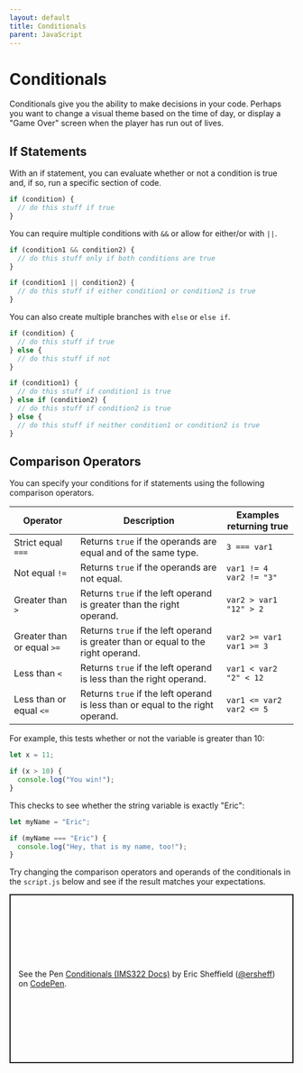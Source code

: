 ```yaml
---
layout: default
title: Conditionals
parent: JavaScript
---
```

# Conditionals
Conditionals give you the ability to make decisions in your code. Perhaps you want to change a visual theme based on the time of day, or display a "Game Over" screen when the player has run out of lives.

## If Statements
With an if statement, you can evaluate whether or not a condition is true and, if so, run a specific section of code.
```js
if (condition) {
  // do this stuff if true
}
```

You can require multiple conditions with `&&` or allow for either/or with `||`.
```js
if (condition1 && condition2) {
  // do this stuff only if both conditions are true
}

if (condition1 || condition2) {
  // do this stuff if either condition1 or condition2 is true
}
```

You can also create multiple branches with `else` or `else if`.
```js
if (condition) {
  // do this stuff if true
} else {
  // do this stuff if not
}

if (condition1) {
  // do this stuff if condition1 is true
} else if (condition2) {
  // do this stuff if condition2 is true
} else {
  // do this stuff if neither condition1 or condition2 is true
}
```

## Comparison Operators
You can specify your conditions for if statements using the following comparison operators.

|Operator|Description|Examples returning true|
|---|---|---|
|Strict equal `===` | Returns `true` if the operands are equal and of the same type. | `3 === var1` |
|Not equal `!=` | Returns `true` if the operands are not equal. |`var1 != 4   var2 != "3"` |
| Greater than `>` | Returns `true` if the left operand is greater than the right operand. |`var2 > var1   "12" > 2` |
| Greater than or equal `>=` | Returns `true` if the left operand is greater than or equal to the right operand. | `var2 >= var1   var1 >= 3` |
| Less than `<` | Returns `true` if the left operand is less than the right operand. |`var1 < var2   "2" < 12` |
| Less than or equal `<=` | Returns `true` if the left operand is less than or equal to the right operand. |`var1 <= var2   var2 <= 5` |

For example, this tests whether or not the variable is greater than 10:
```js
let x = 11;

if (x > 10) {
  console.log("You win!");
}
```

This checks to see whether the string variable is exactly "Eric":
```js
let myName = "Eric";

if (myName === "Eric") {
  console.log("Hey, that is my name, too!");
}
```

Try changing the comparison operators and operands of the conditionals in the `script.js` below and see if the result matches your expectations.
<p class="codepen" data-height="300" data-default-tab="js,result" data-slug-hash="rNPXRMV" data-editable="true" data-user="ersheff" style="height: 300px; box-sizing: border-box; display: flex; align-items: center; justify-content: center; border: 2px solid; margin: 1em 0; padding: 1em;">
  <span>See the Pen <a href="https://codepen.io/ersheff/pen/rNPXRMV">
  Conditionals (IMS322 Docs)</a> by Eric Sheffield (<a href="https://codepen.io/ersheff">@ersheff</a>)
  on <a href="https://codepen.io">CodePen</a>.</span>
</p>
<script async src="https://cpwebassets.codepen.io/assets/embed/ei.js"></script>
